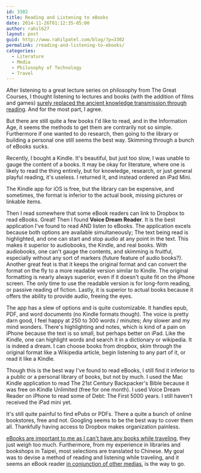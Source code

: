 ```yaml
---
id: 3302
title: Reading and Listening to eBooks
date: 2014-11-26T01:12:35-05:00
author: rahil627
layout: post
guid: http://www.rahilpatel.com/blog/?p=3302
permalink: /reading-and-listening-to-ebooks/
categories:
  - Literature
  - Media
  - Philosophy of Technology
  - Travel
---
```

After listening to a great lecture series on philosophy from The Great Courses, I thought listening to lectures and books (with the addition of films and games) <a href="http://www.rahilpatel.com/blog/the-obsolescence-of-literature-and-the-future-of-education">surely replaced the ancient knowledge transmission through reading</a>. And for the most part, I agree.

But there are still quite a few books I'd like to read, and in the Information Age, it seems the methods to get them are contrarily not so simple. Furthermore if one wanted to do research, then going to the library or building a personal one still seems the best way. Skimming through a bunch of eBooks sucks.

Recently, I bought a Kindle. It's beautiful, but just too slow, I was unable to gauge the content of a books. It may be okay for literature, where one is likely to read the thing entirely, but for knowledge, research, or just general playful reading, it's useless. I returned it, and instead ordered an iPad Mini.

The Kindle app for iOS is free, but the library can be expensive, and sometimes, the format is inferior to the actual book, missing pictures or linkable items.

Then I read somewhere that some eBook readers can link to Dropbox to read eBooks. Great! Then I found <strong>Voice Dream Reader</strong>. It is the best application I've found to read AND listen to eBooks. The application excels because both options are available simultaneously; The text being read is highlighted, and one can start and stop audio at any point in the text. This makes it superior to audiobooks, the Kindle, and real books. With audiobooks, one can't gauge the contents, and skimming is fruitful, especially without any sort of markers (future feature of audio books?). Another great feat is that it keeps the original format and can convert the format on the fly to a more readable version similar to Kindle. The original formatting is nearly always superior, even if it doesn't quite fit on the iPhone screen. The only time to use the readable version is for long-form reading, or passive reading of fiction. Lastly, it is superior to actual books because it offers the ability to provide audio, freeing the eyes.

The app has a slew of options and is quite customizable. It handles epub, PDF, and word documents (no Kindle formats though). The voice is pretty darn good, I feel happy at 250 to 300 words / minutes; Any slower and my mind wonders. There's highlighting and notes, which is kind of a pain on iPhone because the text is so small, but perhaps better on iPad. Like the Kindle, one can highlight words and search it in a dictionary or wikipedia. It is indeed a dream. I can choose books from dropbox, skim through the original format like a Wikipedia article, begin listening to any part of it, or read it like a Kindle.

Though this is the best way I've found to read eBooks, I still find it inferior to a public or a personal library of books, but not by much. I used the Mac Kindle application to read The 21st Century Backpacker's Bible because it was free on Kindle Unlimited (free for one month). I used Voice Dream Reader on iPhone to read some of Debt: The First 5000 years. I still haven't received the iPad mini yet.

It's still quite painful to find ePubs or PDFs. There a quite a bunch of online bookstores, free and not. Googling seems to be the best way to cover them all. Thankfully having access to Dropbox makes organization painless.

<a href="http://www.rahilpatel.com/blog/nomadism-culture-and-the-playful-quest-for-knowledge">eBooks are important to me as I can't have any books while traveling</a>, they just weigh too much. Furthermore, from my experience in libraries and bookshops in Taipei, most selections are translated to Chinese. My goal was to devise a method of reading and listening while traveling, and it seems an eBook reader <a href="http://www.rahilpatel.com/blog/a-liberal-arts-self-study-curriculum">in conjunction of other medias</a>, is the way to go.